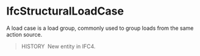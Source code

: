 IfcStructuralLoadCase
=====================

A load case is a load group, commonly used to group loads from the same action source.

> HISTORY&nbsp; New entity in IFC4.
